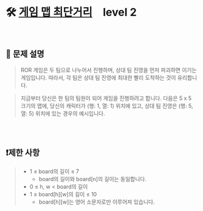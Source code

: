 <br>

# 🛠️ [게임 맵 최단거리](https://campus.programmers.co.kr/tryouts/175956/challenges?language=python3)　level 2

<br>

## 📖 문제 설명
> ROR 게임은 두 팀으로 나누어서 진행하며, 상대 팀 진영을 먼저 파괴하면 이기는 게임입니다. 따라서, 각 팀은 상대 팀 진영에 최대한 빨리 도착하는 것이 유리합니다.

> 지금부터 당신은 한 팀의 팀원이 되어 게임을 진행하려고 합니다. 다음은 5 x 5 크기의 맵에, 당신의 캐릭터가 (행: 1, 열: 1) 위치에 있고, 상대 팀 진영은 (행: 5, 열: 5) 위치에 있는 경우의 예시입니다.



<br><br>

## ❗제한 사항
> - 1 ≤ board의 길이 ≤ 7
>   - board의 길이와 board[n]의 길이는 동일합니다.
> - 0 ≤ h, w < board의 길이
> - 1 ≤ board[h][w]의 길이 ≤ 10
>   - board[h][w]는 영어 소문자로만 이루어져 있습니다.

<br><br>

<!-- <details>

  <summary> 
  
  ## 🎈 참고
  </summary>
  <br>

## 📄 로직
> 

<br>

</details>

<br><br> -->
